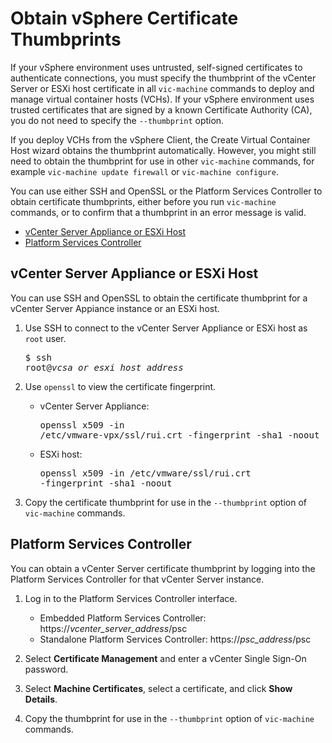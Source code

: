 # Obtain vSphere Certificate Thumbprints #

If your vSphere environment uses untrusted, self-signed certificates to authenticate connections, you must specify the thumbprint of the vCenter Server or ESXi host certificate in all `vic-machine` commands to deploy and manage virtual container hosts (VCHs). If your vSphere environment uses trusted certificates that are signed by a known Certificate Authority (CA), you do not need to specify the `--thumbprint` option.

If you deploy VCHs from the vSphere Client, the Create Virtual Container Host wizard obtains the thumbprint automatically. However, you might still need to obtain the thumbprint for use in other `vic-machine` commands, for example `vic-machine update firewall` or `vic-machine configure`.

You can use either SSH and OpenSSL or the Platform Services Controller to obtain certificate thumbprints, either before you run `vic-machine` commands, or to confirm that a thumbprint in an error message is valid.

- [vCenter Server Appliance or ESXi Host](#cert_vc_esx) 
- [Platform Services Controller](#cert_psc)

## vCenter Server Appliance or ESXi Host <a id="cert_vc_esx"></a>

You can use SSH and OpenSSL to obtain the certificate thumbprint for a vCenter Server Appiance instance or an ESXi host. 

1. Use SSH to connect to the vCenter Server Appliance or ESXi host as `root` user.<pre>$ ssh root@<i>vcsa_or_esxi_host_address</i></pre>
2. Use `openssl` to view the certificate fingerprint.

   - vCenter Server Appliance: <pre>openssl x509 -in /etc/vmware-vpx/ssl/rui.crt -fingerprint -sha1 -noout</pre>
   - ESXi host: <pre>openssl x509 -in /etc/vmware/ssl/rui.crt -fingerprint -sha1 -noout</pre>
3. Copy the certificate thumbprint for use in the `--thumbprint` option of `vic-machine` commands.

## Platform Services Controller <a id="cert_psc"></a>

You can obtain a vCenter Server certificate thumbprint by logging into the Platform Services Controller for that vCenter Server instance.

1. Log in to the Platform Services Controller interface. 

    - Embedded Platform Services Controller: https://<i>vcenter_server_address</i>/psc
    - Standalone Platform Services Controller: https://<i>psc_address</i>/psc

2. Select **Certificate Management** and enter a vCenter Single Sign-On password.
3. Select **Machine Certificates**, select a certificate, and click **Show Details**.
3. Copy the thumbprint for use in the `--thumbprint` option of `vic-machine` commands.